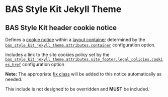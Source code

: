 # BAS Style Kit Jekyll Theme

## BAS Style Kit header cookie notice

Defines a [cookie notice](https://style-kit.web.bas.ac.uk/interactivity/cookie-notice/) within a 
[layout container](https://style-kit.web.bas.ac.uk/core/layout/#containers) determined by the 
[`bas_style_kit_jekyll_theme.attributes.container`](/docs/config/attributes.md) configuration option.

Includes a link to the site cookies policy set by the 
[`bas_style_kit_jekyll_theme.attributes.site_footer.legal_policies.cookies_href`](/docs/config/attributes.md) 
configuration option

**Note:** The appropriate [fix class](https://style-kit.web.bas.ac.uk/components/alert/#cookie-notice-alert) will be 
added to this notice automatically as needed.

This include is not designed to be overridden and **MUST** be included.
